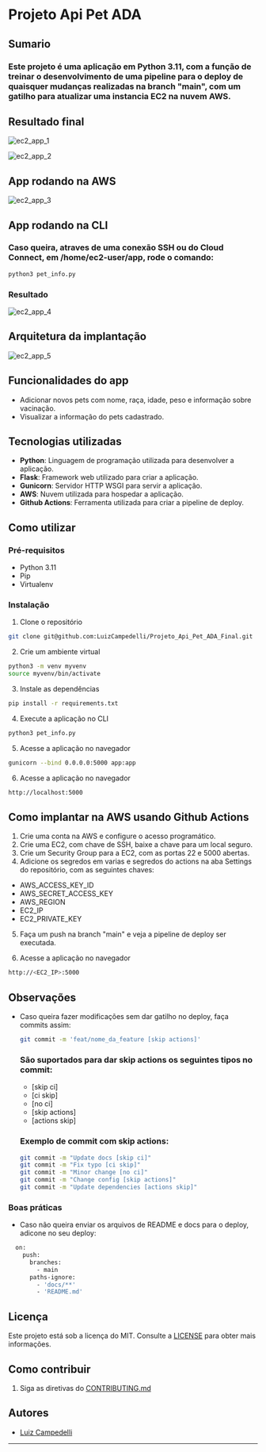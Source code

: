 # Projeto Api Pet ADA

## Sumario

### Este projeto é uma aplicação em Python 3.11, com a função de treinar o desenvolvimento de uma pipeline para o deploy de quaisquer mudanças realizadas na branch "main", com um gatilho para atualizar uma instancia EC2 na nuvem AWS.

## Resultado final

![ec2_app_1](docs/assets/Pet_info_index.png)

![ec2_app_2](docs/assets/Pet_info_results.png)

## App rodando na AWS

![ec2_app_3](docs/assets/pet_gif.gif)

## App rodando na CLI

### Caso queira, atraves de uma conexão SSH ou do Cloud Connect, em /home/ec2-user/app, rode o comando:

```bash
python3 pet_info.py
```
### Resultado

![ec2_app_4](docs/assets/ec2_cli.png)

## Arquitetura da implantação

![ec2_app_5](docs/assets/arquitetura.svg)

## Funcionalidades do app

- Adicionar novos pets com nome, raça, idade, peso e informação sobre vacinação.
- Visualizar a informação do pets cadastrado.

## Tecnologias utilizadas

- **Python**: Linguagem de programação utilizada para desenvolver a aplicação.
- **Flask**: Framework web utilizado para criar a aplicação.
- **Gunicorn**: Servidor HTTP WSGI para servir a aplicação.
- **AWS**: Nuvem utilizada para hospedar a aplicação.
- **Github Actions**: Ferramenta utilizada para criar a pipeline de deploy.

## Como utilizar

### Pré-requisitos

- Python 3.11
- Pip
- Virtualenv

### Instalação

1. Clone o repositório

```bash
git clone git@github.com:LuizCampedelli/Projeto_Api_Pet_ADA_Final.git
```

2. Crie um ambiente virtual

```bash
python3 -m venv myvenv
source myvenv/bin/activate
```


3. Instale as dependências

```bash
pip install -r requirements.txt
```


4. Execute a aplicação no CLI

```bash
python3 pet_info.py
```


5. Acesse a aplicação no navegador

```bash
gunicorn --bind 0.0.0.0:5000 app:app
```


6. Acesse a aplicação no navegador

```bash
http://localhost:5000
```

## Como implantar na AWS usando Github Actions

1. Crie uma conta na AWS e configure o acesso programático.
2. Crie uma EC2, com chave de SSH, baixe a chave para um local seguro.
3. Crie um Security Group para a EC2, com as portas 22 e 5000 abertas.
4. Adicione os segredos em varias e segredos do actions na aba Settings do repositório, com as seguintes chaves:
  - AWS_ACCESS_KEY_ID
  - AWS_SECRET_ACCESS_KEY
  - AWS_REGION
  - EC2_IP
  - EC2_PRIVATE_KEY

5. Faça um push na branch "main" e veja a pipeline de deploy ser executada.

6. Acesse a aplicação no navegador

```bash
http://<EC2_IP>:5000
```

## Observações

- Caso queira fazer modificações sem dar gatilho no deploy, faça commits assim:

  ```bash
  git commit -m 'feat/nome_da_feature [skip actions]'
  ```

  ### São suportados para dar skip actions os seguintes tipos no commit:

  - [skip ci]
  - [ci skip]
  - [no ci]
  - [skip actions]
  - [actions skip]

  ### Exemplo de commit com skip actions:

  ```bash
  git commit -m "Update docs [skip ci]"
  git commit -m "Fix typo [ci skip]"
  git commit -m "Minor change [no ci]"
  git commit -m "Change config [skip actions]"
  git commit -m "Update dependencies [actions skip]"
  ```

### Boas práticas

- Caso não queira enviar os arquivos de README e docs para o deploy, adicone no seu deploy:

```bash
  on:
    push:
      branches:
        - main
      paths-ignore:
        - 'docs/**'
        - 'README.md'
```

## Licença

Este projeto está sob a licença do MIT. Consulte a [LICENSE](LICENSE) para obter mais informações.


## Como contribuir

1. Siga as diretivas do [CONTRIBUTING.md](docs/CONTRIBUTING.md)

## Autores

- [Luiz Campedelli](https://github.com/LuizCampedelli)

---
